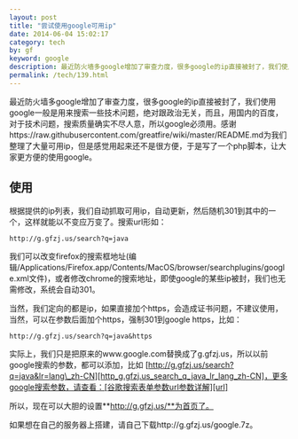 ```yaml
---
layout: post
title: "尝试使用google可用ip"
date: 2014-06-04 15:02:17
category: tech
by: gf
keyword: google
description: 最近防火墙多google增加了审查力度，很多google的ip直接被封了，我们使用google一般是用来搜索一些技术问题，绝对跟政治无关，而且，用国内的百度，对于技术问题，搜索质量确实不尽人意，所
permalink: /tech/139.html
---
```

最近防火墙多google增加了审查力度，很多google的ip直接被封了，我们使用google一般是用来搜索一些技术问题，绝对跟政治无关，而且，用国内的百度，对于技术问题，搜索质量确实不尽人意，所以google必须用。感谢https://raw.githubusercontent.com/greatfire/wiki/master/README.md为我们整理了大量可用ip，但是感觉用起来还不是很方便，于是写了一个php脚本，让大家更方便的使用google。

## 使用 ##

根据提供的ip列表，我们自动抓取可用ip，自动更新，然后随机301到其中的一个，这样就能以不变应万变了。搜索url形如：

``````````
http://g.gfzj.us/search?q=java
``````````

我们可以改变firefox的搜索框地址(编辑/Applications/Firefox.app/Contents/MacOS/browser/searchplugins/google.xml文件)，或者修改chrome的搜索地址，即使google的某些ip被封，我们也无需修改，系统会自动301。

当然，我们定向的都是ip，如果直接加个https，会造成证书问题，不建议使用，当然，可以在参数后面加个https，强制301到google https，比如：

``````````
http://g.gfzj.us/search?q=java&https
``````````

实际上，我们只是把原来的www.google.com替换成了g.gfzj.us，所以以前google搜索的参数，都可以添加，比如 [http://g.gfzj.us/search?q=java&lr=lang\_zh-CN][http_g.gfzj.us_search_q_java_lr_lang_zh-CN]，更多google搜索参数，请查看：[谷歌搜索表单参数url参数详解][url]

所以，现在可以大胆的设置**http://g.gfzj.us/**为首页了。

如果想在自己的服务器上搭建，请自己下载http://g.gfzj.us/google.7z。


[http_g.gfzj.us_search_q_java_lr_lang_zh-CN]: http://g.gfzj.us/search?q=java&lr=lang_zh-CN
[url]: http://ylbook.com/cms/web/gugecanshu.htm